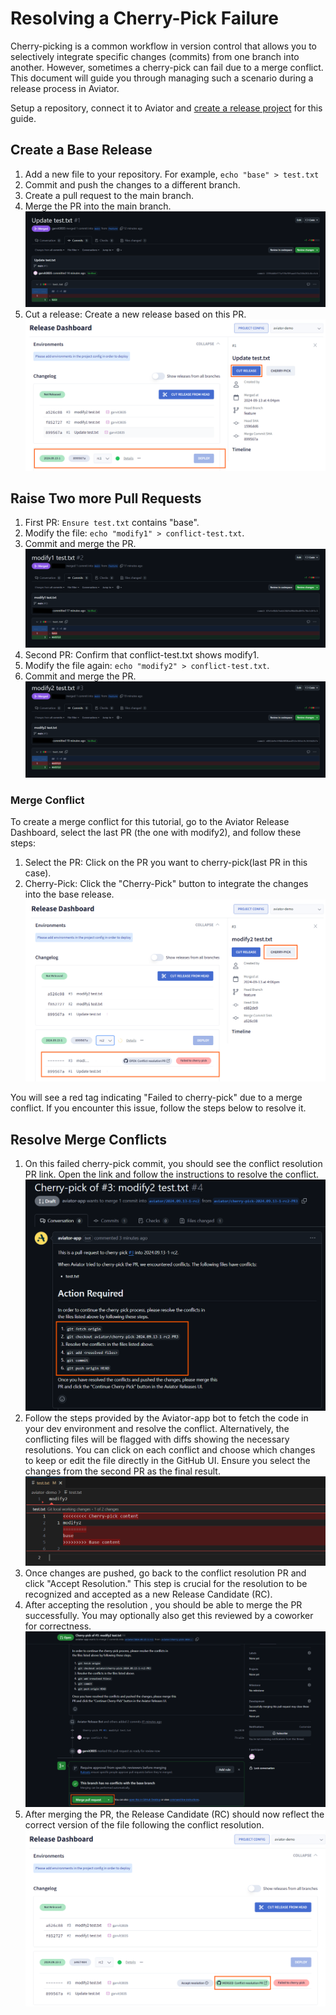 # Resolving a Cherry-Pick Failure

Cherry-picking is a common workflow in version control that allows you to selectively integrate specific changes (commits) from one branch into another. However, sometimes a cherry-pick can fail due to a merge conflict. This document will guide you through managing such a scenario during a release process in Aviator.

Setup a repository, connect it to Aviator and [create a release project](./creating-a-release-project.md) for this guide.

## Create a Base Release
1. Add a new file to your repository. For example, `echo "base" > test.txt`
2. Commit and push the changes to a different branch.
3. Create a pull request to the main branch.
4. Merge the PR into the main branch.
![](../../.gitbook/assets/release-conflict-base.png)
5. Cut a release: Create a new release based on this PR.
![](../../.gitbook/assets/release-conflict-base-cut.png)

## Raise Two more Pull Requests
1. First PR: `Ensure test.txt` contains "base".
2. Modify the file: `echo "modify1" > conflict-test.txt`.
3. Commit and merge the PR.
![](../../.gitbook/assets/release-conflict-modify1.png)
4. Second PR: Confirm that conflict-test.txt shows modify1.
5. Modify the file again: `echo "modify2" > conflict-test.txt`.
6. Commit and merge the PR.
![](../../.gitbook/assets/release-conflict-modify2.png)

### Merge Conflict
To create a merge conflict for this tutorial, go to the Aviator Release Dashboard, select the last PR (the one with modify2), and follow these steps:

1. Select the PR: Click on the PR you want to cherry-pick(last PR in this case).
2. Cherry-Pick: Click the "Cherry-Pick" button to integrate the changes into the base release.
![](../../.gitbook/assets/release-conflict-cherry-pick.png)

You will see a red tag indicating "Failed to cherry-pick" due to a merge conflict. If you encounter this issue, follow the steps below to resolve it.


## Resolve Merge Conflicts
1. On this failed cherry-pick commit, you should see the conflict resolution PR link. Open the link and follow the instructions to resolve the conflict.
![](../../.gitbook/assets/release-conflict-action.png)
2. Follow the steps provided by the Aviator-app bot to fetch the code in your dev environment and resolve the conflict. Alternatively, the conflicting files will be flagged with diffs showing the necessary resolutions. You can click on each conflict and choose which changes to keep or edit the file directly in the GitHub UI. Ensure you select the changes from the second PR as the final result.
![](../../.gitbook/assets/release-conflict-resolve.png)
3. Once changes are pushed, go back to the conflict resolution PR and click "Accept Resolution." This step is crucial for the resolution to be recognized and accepted as a new Release Candidate (RC).
4. After accepting the resolution , you should be able to merge the PR successfully. You may optionally also get this reviewed by a coworker for correctness.
![](../../.gitbook/assets/release-conflict-resolve-merge.png)
5. After merging the PR, the Release Candidate (RC) should now reflect the correct version of the file following the conflict resolution.
![](../../.gitbook/assets/release-conflict-resolve-ui.png)
